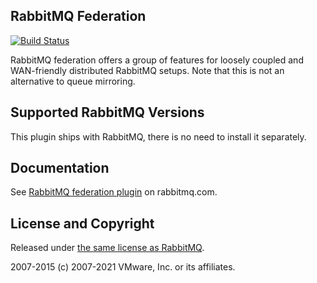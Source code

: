 ## RabbitMQ Federation

[![Build Status](https://travis-ci.org/rabbitmq/rabbitmq-federation.svg?branch=master)](https://travis-ci.org/rabbitmq/rabbitmq-federation)

RabbitMQ federation offers a group of features for loosely
coupled and WAN-friendly distributed RabbitMQ setups. Note that
this is not an alternative to queue mirroring.


## Supported RabbitMQ Versions

This plugin ships with RabbitMQ, there is no need to
install it separately.


## Documentation

See [RabbitMQ federation plugin](https://www.rabbitmq.com/federation.html) on rabbitmq.com.


## License and Copyright

Released under [the same license as RabbitMQ](https://www.rabbitmq.com/mpl.html).

2007-2015 (c) 2007-2021 VMware, Inc. or its affiliates.
